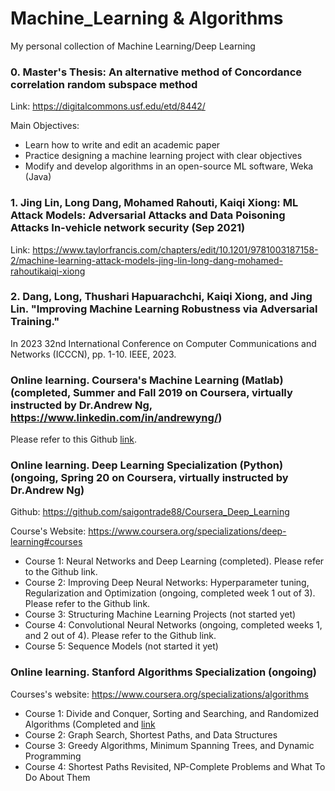 # Machine_Learning & Algorithms
My personal collection of Machine Learning/Deep Learning

### 0. Master's Thesis: An alternative method of Concordance correlation random subspace method

Link: https://digitalcommons.usf.edu/etd/8442/

Main Objectives: 
  - Learn how to write and edit an academic paper
  - Practice designing a machine learning project with clear objectives
  - Modify and develop algorithms in an open-source ML software, Weka (Java)

### 1. Jing Lin, Long Dang, Mohamed Rahouti, Kaiqi Xiong: ML Attack Models: Adversarial Attacks and Data Poisoning Attacks In-vehicle network security (Sep 2021)

Link: https://www.taylorfrancis.com/chapters/edit/10.1201/9781003187158-2/machine-learning-attack-models-jing-lin-long-dang-mohamed-rahoutikaiqi-xiong

### 2. Dang, Long, Thushari Hapuarachchi, Kaiqi Xiong, and Jing Lin. "Improving Machine Learning Robustness via Adversarial Training." 
In 2023 32nd International Conference on Computer Communications and Networks (ICCCN), pp. 1-10. IEEE, 2023.
 
### Online learning. Coursera's Machine Learning (Matlab) (completed, Summer and Fall 2019 on Coursera, virtually instructed by Dr.Andrew Ng, https://www.linkedin.com/in/andrewyng/)

Please refer to this Github [link](https://github.com/saigontrade88/Coursera_ML_Stanford_Uni/tree/master/Stanford).

### Online learning. Deep Learning Specialization (Python) (ongoing, Spring 20 on Coursera, virtually instructed by Dr.Andrew Ng)

Github: https://github.com/saigontrade88/Coursera_Deep_Learning

Course's Website: https://www.coursera.org/specializations/deep-learning#courses

- Course 1: Neural Networks and Deep Learning (completed). Please refer to the Github link.
- Course 2: Improving Deep Neural Networks: Hyperparameter tuning, Regularization and Optimization (ongoing, completed week 1 out of 3). Please refer to the Github link.
- Course 3: Structuring Machine Learning Projects (not started yet)
- Course 4: Convolutional Neural Networks (ongoing, completed weeks 1, and 2 out of 4). Please refer to the Github link.
- Course 5: Sequence Models (not started it yet)
### Online learning. Stanford Algorithms Specialization (ongoing) 

Courses's website: https://www.coursera.org/specializations/algorithms

- Course 1: Divide and Conquer, Sorting and Searching, and Randomized Algorithms (Completed and [link](https://coursera.org/share/320d95b509057f7786f2bda724955818)
- Course 2: Graph Search, Shortest Paths, and Data Structures
- Course 3: Greedy Algorithms, Minimum Spanning Trees, and Dynamic Programming
- Course 4: Shortest Paths Revisited, NP-Complete Problems and What To Do About Them
